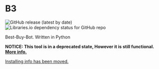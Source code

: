 # B3

![GitHub release (latest by date)](https://img.shields.io/github/v/release/dogey11/b3?style=for-the-badge) ![Libraries.io dependency status for GitHub repo](https://img.shields.io/librariesio/github/dogey11/B3?style=for-the-badge)

Best-Buy-Bot. Written in Python


**NOTICE: This tool is in a deprecated state, However it is still functional. [More info.](https://github.com/Dogey11/B3/blob/main/docs/md/deprecation/NOTICE.md)**


[Installing info has been moved.](https://github.com/Dogey11/B3/blob/main/GETTING_STARTED.md)
